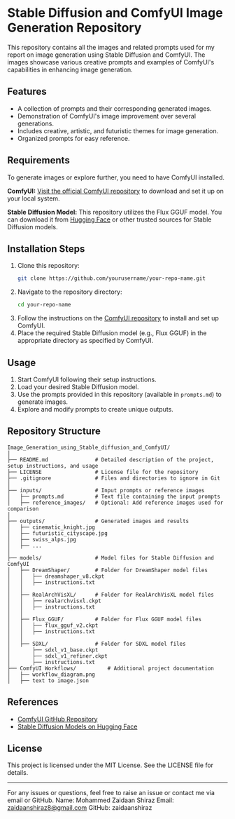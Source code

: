 # Stable Diffusion and ComfyUI Image Generation Repository

This repository contains all the images and related prompts used for my report on image generation using Stable Diffusion and ComfyUI. The images showcase various creative prompts and examples of ComfyUI's capabilities in enhancing image generation.

## Features
- A collection of prompts and their corresponding generated images.
- Demonstration of ComfyUI's image improvement over several generations.
- Includes creative, artistic, and futuristic themes for image generation.
- Organized prompts for easy reference.

## Requirements
To generate images or explore further, you need to have ComfyUI installed. 

**ComfyUI:** [Visit the official ComfyUI repository](https://github.com/comfyanonymous/ComfyUI) to download and set it up on your local system.

**Stable Diffusion Model:** This repository utilizes the Flux GGUF model. You can download it from [Hugging Face](https://huggingface.co/) or other trusted sources for Stable Diffusion models.

## Installation Steps
1. Clone this repository:
   ```bash
   git clone https://github.com/yourusername/your-repo-name.git
   ```
2. Navigate to the repository directory:
   ```bash
   cd your-repo-name
   ```
3. Follow the instructions on the [ComfyUI repository](https://github.com/comfyanonymous/ComfyUI) to install and set up ComfyUI.
4. Place the required Stable Diffusion model (e.g., Flux GGUF) in the appropriate directory as specified by ComfyUI.

## Usage
1. Start ComfyUI following their setup instructions.
2. Load your desired Stable Diffusion model.
3. Use the prompts provided in this repository (available in `prompts.md`) to generate images.
4. Explore and modify prompts to create unique outputs.

## Repository Structure
```
Image_Generation_using_Stable_diffusion_and_ComfyUI/
│
├── README.md               # Detailed description of the project, setup instructions, and usage
├── LICENSE                 # License file for the repository
├── .gitignore              # Files and directories to ignore in Git
│
├── inputs/                 # Input prompts or reference images
│   ├── prompts.md          # Text file containing the input prompts
│   ├── reference_images/   # Optional: Add reference images used for comparison
│
├── outputs/                # Generated images and results
│   ├── cinematic_knight.jpg
│   ├── futuristic_cityscape.jpg
│   ├── swiss_alps.jpg
│   ├── ...
│
├── models/                 # Model files for Stable Diffusion and ComfyUI
│   ├── DreamShaper/        # Folder for DreamShaper model files
│   │   ├── dreamshaper_v8.ckpt
│   │   ├── instructions.txt
│   │
│   ├── RealArchVisXL/      # Folder for RealArchVisXL model files
│   │   ├── realarchvisxl.ckpt
│   │   ├── instructions.txt
│   │
│   ├── Flux_GGUF/          # Folder for Flux GGUF model files
│   │   ├── flux_gguf_v2.ckpt
│   │   ├── instructions.txt
│   │
│   ├── SDXL/               # Folder for SDXL model files
│       ├── sdxl_v1_base.ckpt
│       ├── sdxl_v1_refiner.ckpt
│       ├── instructions.txt
├── ComfyUI Workflows/          # Additional project documentation
│   ├── workflow_diagram.png
│   ├── text to image.json
```

## References
- [ComfyUI GitHub Repository](https://github.com/comfyanonymous/ComfyUI)
- [Stable Diffusion Models on Hugging Face](https://huggingface.co/)

## License
This project is licensed under the MIT License. See the LICENSE file for details.

---
For any issues or questions, feel free to raise an issue or contact me via email or GitHub.
Name: Mohammed Zaidaan Shiraz Email: zaidaanshiraz8@gmail.com GitHub: zaidaanshiraz
